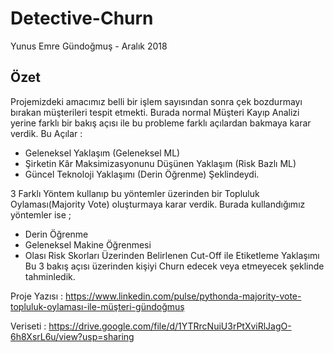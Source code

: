 # Detective-Churn

Yunus Emre Gündoğmuş - Aralık 2018

## Özet 
Projemizdeki amacımız belli bir işlem sayısından sonra çek bozdurmayı bırakan müşterileri tespit etmekti. Burada normal Müşteri Kayıp Analizi yerine farklı bir bakış açısı ile bu probleme farklı açılardan bakmaya karar verdik. Bu Açılar :

- Geleneksel Yaklaşım (Geleneksel ML)
- Şirketin Kâr Maksimizasyonunu Düşünen Yaklaşım (Risk Bazlı ML)
- Güncel Teknoloji Yaklaşımı (Derin Öğrenme)
Şeklindeydi.

3 Farklı Yöntem kullanıp bu yöntemler üzerinden bir Topluluk Oylaması(Majority Vote) oluşturmaya karar verdik. Burada kullandığımız yöntemler ise ;

- Derin Öğrenme
- Geleneksel Makine Öğrenmesi
- Olası Risk Skorları Üzerinden Belirlenen Cut-Off ile Etiketleme Yaklaşımı
Bu 3 bakış açısı üzerinden kişiyi Churn edecek veya etmeyecek şeklinde tahminledik.

Proje Yazısı : https://www.linkedin.com/pulse/pythonda-majority-vote-topluluk-oylaması-ile-müşteri-gündoğmuş

Veriseti : https://drive.google.com/file/d/1YTRrcNuiU3rPtXviRlJagO-6h8XsrL6u/view?usp=sharing
